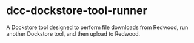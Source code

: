 # dcc-dockstore-tool-runner
A Dockstore tool designed to perform file downloads from Redwood, run another Dockstore tool, and then upload to Redwood.
